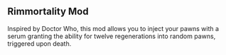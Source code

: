 ## Rimmortality Mod

Inspired by Doctor Who, this mod allows you to inject your pawns with a serum granting the ability for twelve regenerations into random pawns, triggered upon death.